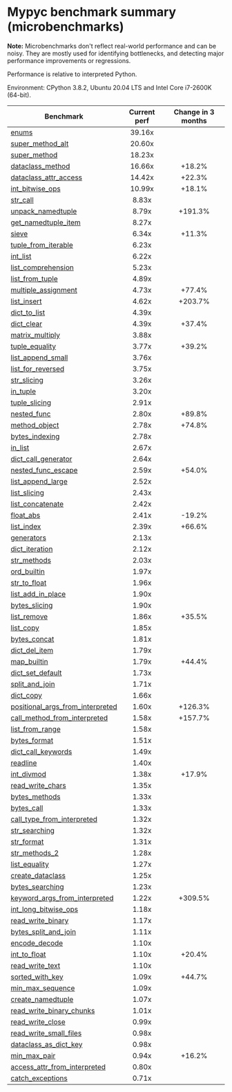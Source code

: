 # Mypyc benchmark summary (microbenchmarks)

**Note:** Microbenchmarks don't reflect real-world performance and can be noisy.
           They are mostly used for identifying bottlenecks, and detecting major performance
           improvements or regressions.

Performance is relative to interpreted Python.

Environment: CPython 3.8.2, Ubuntu 20.04 LTS and Intel Core i7-2600K (64-bit).

| Benchmark | Current perf | Change in 3 months |
| --- | :---: | :---: |
| [enums](benchmarks/enums.md) | 39.16x |  |
| [super_method_alt](benchmarks/super_method_alt.md) | 20.60x |  |
| [super_method](benchmarks/super_method.md) | 18.23x |  |
| [dataclass_method](benchmarks/dataclass_method.md) | 16.66x | +18.2% |
| [dataclass_attr_access](benchmarks/dataclass_attr_access.md) | 14.42x | +22.3% |
| [int_bitwise_ops](benchmarks/int_bitwise_ops.md) | 10.99x | +18.1% |
| [str_call](benchmarks/str_call.md) | 8.83x |  |
| [unpack_namedtuple](benchmarks/unpack_namedtuple.md) | 8.79x | +191.3% |
| [get_namedtuple_item](benchmarks/get_namedtuple_item.md) | 8.27x |  |
| [sieve](benchmarks/sieve.md) | 6.34x | +11.3% |
| [tuple_from_iterable](benchmarks/tuple_from_iterable.md) | 6.23x |  |
| [int_list](benchmarks/int_list.md) | 6.22x |  |
| [list_comprehension](benchmarks/list_comprehension.md) | 5.23x |  |
| [list_from_tuple](benchmarks/list_from_tuple.md) | 4.89x |  |
| [multiple_assignment](benchmarks/multiple_assignment.md) | 4.73x | +77.4% |
| [list_insert](benchmarks/list_insert.md) | 4.62x | +203.7% |
| [dict_to_list](benchmarks/dict_to_list.md) | 4.39x |  |
| [dict_clear](benchmarks/dict_clear.md) | 4.39x | +37.4% |
| [matrix_multiply](benchmarks/matrix_multiply.md) | 3.88x |  |
| [tuple_equality](benchmarks/tuple_equality.md) | 3.77x | +39.2% |
| [list_append_small](benchmarks/list_append_small.md) | 3.76x |  |
| [list_for_reversed](benchmarks/list_for_reversed.md) | 3.75x |  |
| [str_slicing](benchmarks/str_slicing.md) | 3.26x |  |
| [in_tuple](benchmarks/in_tuple.md) | 3.20x |  |
| [tuple_slicing](benchmarks/tuple_slicing.md) | 2.91x |  |
| [nested_func](benchmarks/nested_func.md) | 2.80x | +89.8% |
| [method_object](benchmarks/method_object.md) | 2.78x | +74.8% |
| [bytes_indexing](benchmarks/bytes_indexing.md) | 2.78x |  |
| [in_list](benchmarks/in_list.md) | 2.67x |  |
| [dict_call_generator](benchmarks/dict_call_generator.md) | 2.64x |  |
| [nested_func_escape](benchmarks/nested_func_escape.md) | 2.59x | +54.0% |
| [list_append_large](benchmarks/list_append_large.md) | 2.52x |  |
| [list_slicing](benchmarks/list_slicing.md) | 2.43x |  |
| [list_concatenate](benchmarks/list_concatenate.md) | 2.42x |  |
| [float_abs](benchmarks/float_abs.md) | 2.41x | -19.2% |
| [list_index](benchmarks/list_index.md) | 2.39x | +66.6% |
| [generators](benchmarks/generators.md) | 2.13x |  |
| [dict_iteration](benchmarks/dict_iteration.md) | 2.12x |  |
| [str_methods](benchmarks/str_methods.md) | 2.03x |  |
| [ord_builtin](benchmarks/ord_builtin.md) | 1.97x |  |
| [str_to_float](benchmarks/str_to_float.md) | 1.96x |  |
| [list_add_in_place](benchmarks/list_add_in_place.md) | 1.90x |  |
| [bytes_slicing](benchmarks/bytes_slicing.md) | 1.90x |  |
| [list_remove](benchmarks/list_remove.md) | 1.86x | +35.5% |
| [list_copy](benchmarks/list_copy.md) | 1.85x |  |
| [bytes_concat](benchmarks/bytes_concat.md) | 1.81x |  |
| [dict_del_item](benchmarks/dict_del_item.md) | 1.79x |  |
| [map_builtin](benchmarks/map_builtin.md) | 1.79x | +44.4% |
| [dict_set_default](benchmarks/dict_set_default.md) | 1.73x |  |
| [split_and_join](benchmarks/split_and_join.md) | 1.71x |  |
| [dict_copy](benchmarks/dict_copy.md) | 1.66x |  |
| [positional_args_from_interpreted](benchmarks/positional_args_from_interpreted.md) | 1.60x | +126.3% |
| [call_method_from_interpreted](benchmarks/call_method_from_interpreted.md) | 1.58x | +157.7% |
| [list_from_range](benchmarks/list_from_range.md) | 1.58x |  |
| [bytes_format](benchmarks/bytes_format.md) | 1.51x |  |
| [dict_call_keywords](benchmarks/dict_call_keywords.md) | 1.49x |  |
| [readline](benchmarks/readline.md) | 1.40x |  |
| [int_divmod](benchmarks/int_divmod.md) | 1.38x | +17.9% |
| [read_write_chars](benchmarks/read_write_chars.md) | 1.35x |  |
| [bytes_methods](benchmarks/bytes_methods.md) | 1.33x |  |
| [bytes_call](benchmarks/bytes_call.md) | 1.33x |  |
| [call_type_from_interpreted](benchmarks/call_type_from_interpreted.md) | 1.32x |  |
| [str_searching](benchmarks/str_searching.md) | 1.32x |  |
| [str_format](benchmarks/str_format.md) | 1.31x |  |
| [str_methods_2](benchmarks/str_methods_2.md) | 1.28x |  |
| [list_equality](benchmarks/list_equality.md) | 1.27x |  |
| [create_dataclass](benchmarks/create_dataclass.md) | 1.25x |  |
| [bytes_searching](benchmarks/bytes_searching.md) | 1.23x |  |
| [keyword_args_from_interpreted](benchmarks/keyword_args_from_interpreted.md) | 1.22x | +309.5% |
| [int_long_bitwise_ops](benchmarks/int_long_bitwise_ops.md) | 1.18x |  |
| [read_write_binary](benchmarks/read_write_binary.md) | 1.17x |  |
| [bytes_split_and_join](benchmarks/bytes_split_and_join.md) | 1.11x |  |
| [encode_decode](benchmarks/encode_decode.md) | 1.10x |  |
| [int_to_float](benchmarks/int_to_float.md) | 1.10x | +20.4% |
| [read_write_text](benchmarks/read_write_text.md) | 1.10x |  |
| [sorted_with_key](benchmarks/sorted_with_key.md) | 1.09x | +44.7% |
| [min_max_sequence](benchmarks/min_max_sequence.md) | 1.09x |  |
| [create_namedtuple](benchmarks/create_namedtuple.md) | 1.07x |  |
| [read_write_binary_chunks](benchmarks/read_write_binary_chunks.md) | 1.01x |  |
| [read_write_close](benchmarks/read_write_close.md) | 0.99x |  |
| [read_write_small_files](benchmarks/read_write_small_files.md) | 0.98x |  |
| [dataclass_as_dict_key](benchmarks/dataclass_as_dict_key.md) | 0.98x |  |
| [min_max_pair](benchmarks/min_max_pair.md) | 0.94x | +16.2% |
| [access_attr_from_interpreted](benchmarks/access_attr_from_interpreted.md) | 0.80x |  |
| [catch_exceptions](benchmarks/catch_exceptions.md) | 0.71x |  |
